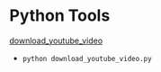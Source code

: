 # Python Tools
[download_youtube_video](download_youtube_video.py)
- `python download_youtube_video.py`
